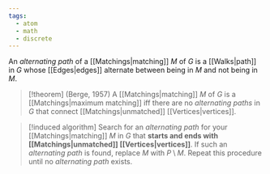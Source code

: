```yaml
---
tags:
  - atom
  - math
  - discrete
---
```

An *alternating path* of a [[Matchings|matching]] $M$ of $G$ is a [[Walks|path]] in $G$ whose [[Edges|edges]] alternate between being in $M$ and not being in $M$.

> [!theorem] (Berge, 1957) A [[Matchings|matching]] $M$ of $G$ is a [[Matchings|maximum matching]] iff there are no *alternating paths* in $G$ that connect [[Matchings|unmatched]] [[Vertices|vertices]].

> [!induced algorithm]
> Search for an *alternating path* for your [[Matchings|matching]] $M$ in $G$ that **starts and ends with [[Matchings|unmatched]] [[Vertices|vertices]]**. If such an *alternating path* is found, replace $M$ with $P\setminus M$. Repeat this procedure until no *alternating path* exists. 